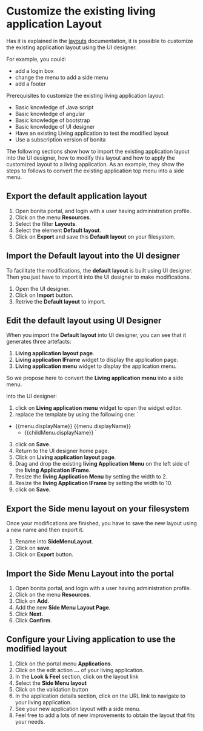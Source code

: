 # Customize the existing living application Layout

Has it is explained in the [layouts](layouts.md) documentation, it is possible to customize the existing application layout using the UI designer.

For example, you could:

* add a login box
* change the menu to add a side menu
* add a footer

Prerequisites to customize the existing living application layout:

* Basic knowledge of Java script
* Basic knowledge of angular
* Basic knowledge of bootstrap
* Basic knowledge of UI designer
* Have an existing Living application to test the modified layout
* Use a subscription version of bonita

The following sections show how to import the existing application layout into the UI designer, 
how to modify this layout
and how to apply the customized layout to a living application.
As an example, they show the steps to follows to convert the existing application top menu into a side menu.

## Export the default application layout

1. Open bonita portal, and login with a user having administration profile.
2. Click on the menu **Resources**.
3. Select the filter **Layouts**.
4. Select the element **Default layout**.
5. Click on **Export** and save this **Default layout** on your filesystem.

## Import the **Default layout** into the UI designer

To facilitate the modifications, the **default layout** is built using UI designer. Then you just have to import it into the UI designer to make modifications.

1. Open the UI designer.
2. Click on **Import** button.
3. Retrive the **Default layout** to import.

## Edit the default layout using UI Designer

When you import the **Default layout** into UI designer, you can see that it generates three artefacts:

1. **Living application layout page**.
2. **Living application IFrame** widget to display the application page.
3. **Living application menu** widget to display the application menu.

So we propose here to convert the **Living application menu** into a side menu.

into the UI designer:

1. click on **Living application menu** widget to open the widget editor.
2. replace the template by using the following one:
`

  * {{menu.displayName}}
{{menu.displayName}}
    * {{childMenu.displayName}}
`
3. click on **Save**.
4. Return to the UI designer home page.
5. Click on **Living application layout page**.
6. Drag and drop the existing **living Application Menu** on the left side of the **living Application IFrame**.
7. Resize the **living Application Menu** by setting the width to 2\.
8. Resize the **living Application IFrame** by setting the width to 10\.
9. click on **Save**.

## Export the **Side menu layout** on your filesystem

Once your modifications are finished, you have to save the new layout using a new name and then export it.

1. Rename into **SideMenuLayout**.
2. Click on **save**.
3. Click on **Export** button.

## Import the **Side Menu Layout** into the portal

1. Open bonita portal, and login with a user having administration profile.
2. Click on the menu **Resources**.
3. Click on **Add**.
4. Add the new **Side Menu Layout Page**.
5. Click **Next**.
6. Click **Confirm**.

## Configure your Living application to use the modified layout

1. Click on the portal menu **Applications**.
2. Click on the edit action **...** of your living application.
3. In the **Look & Feel** section, click on the layout link
4. Select the **Side Menu layout**
5. Click on the validation button 
6. In the application details section, click on the URL link to navigate to your living application.
7. See your new application layout with a side menu.
8. Feel free to add a lots of new improvements to obtain the layout that fits your needs.